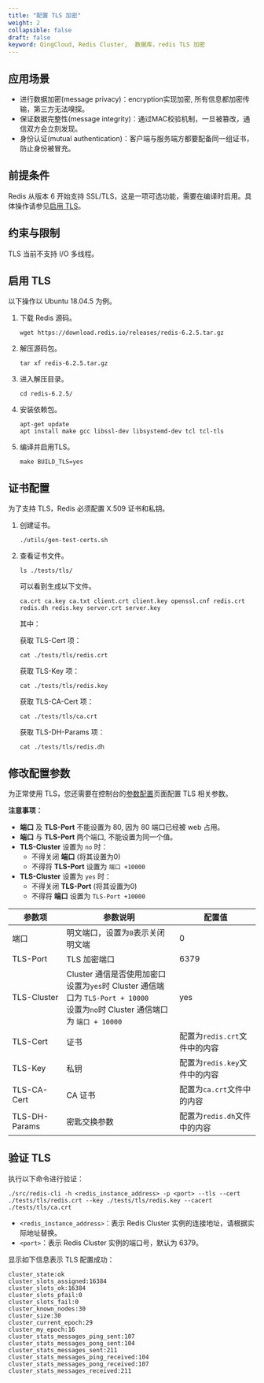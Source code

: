 ```yaml
---
title: "配置 TLS 加密"
weight: 2
collapsible: false
draft: false
keyword: QingCloud, Redis Cluster,  数据库，redis TLS 加密
---
```


## 应用场景

- 进行数据加密(message privacy)：encryption实现加密, 所有信息都加密传输，第三方无法嗅探。
- 保证数据完整性(message integrity)：通过MAC校验机制，一旦被篡改，通信双方会立刻发现。
- 身份认证(mutual authentication)：客户端与服务端方都要配备同一组证书，防止身份被冒充。

## 前提条件

Redis 从版本 6 开始支持 SSL/TLS，这是一项可选功能，需要在编译时启用。具体操作请参见[启用 TLS](#启用-tls)。

## 约束与限制

TLS 当前不支持 I/O 多线程。

## 启用 TLS

以下操作以 Ubuntu 18.04.5 为例。

1. 下载 Redis 源码。

   ```
   wget https://download.redis.io/releases/redis-6.2.5.tar.gz
   ```

2. 解压源码包。

   ```
   tar xf redis-6.2.5.tar.gz
   ```

1. 进入解压目录。

   ```
   cd redis-6.2.5/
   ```

4. 安装依赖包。

   ```
   apt-get update
   apt install make gcc libssl-dev libsystemd-dev tcl tcl-tls
   ```

5. 编译并启用TLS。

   ```
   make BUILD_TLS=yes
   ```

## 证书配置

为了支持 TLS，Redis 必须配置 X.509 证书和私钥。

1. 创建证书。

   ```
   ./utils/gen-test-certs.sh
   ```

2. 查看证书文件。

   ```
   ls ./tests/tls/
   ```

   可以看到生成以下文件。

   ```
   ca.crt ca.key ca.txt client.crt client.key openssl.cnf redis.crt redis.dh redis.key server.crt server.key
   ```

   其中：

   获取 TLS-Cert 项：

   ```
   cat ./tests/tls/redis.crt
   ```

   获取 TLS-Key 项：

   ```
   cat ./tests/tls/redis.key
   ```

   获取 TLS-CA-Cert 项：

   ```
   cat ./tests/tls/ca.crt
   ```

   获取 TLS-DH-Params 项：

   ```
   cat ./tests/tls/redis.dh
   ```

   

## 修改配置参数

为正常使用 TLS，您还需要在控制台的[参数配置](../../manual/cfginstance/paramconfig/)页面配置 TLS 相关参数。

**注意事项：**

- **端口** 及 **TLS-Port** 不能设置为 80, 因为 80 端口已经被 web 占用。
- **端口** 与 **TLS-Port** 两个端口, 不能设置为同一个值。
- **TLS-Cluster** 设置为 `no` 时：
  - 不得关闭 **端口** (将其设置为0)
  - 不得将 **TLS-Port** 设置为 `端口 +10000`
- **TLS-Cluster** 设置为 `yes` 时：
  - 不得关闭 **TLS-Port** (将其设置为0)
  - 不得将 **端口** 设置为 `TLS-Port +10000`

| 参数项        | 参数说明                                                     | 配置值                        |
| ------------- | ------------------------------------------------------------ | ----------------------------- |
| 端口          | 明文端口，设置为`0`表示关闭明文端                            | 0                             |
| TLS-Port      | TLS 加密端口                                                 | 6379                          |
| TLS-Cluster   | Cluster 通信是否使用加密口<br/>设置为`yes`时 Cluster 通信端口为 `TLS-Port + 10000`<br/>设置为`no`时 Cluster 通信端口为 `端口 + 10000` | yes                           |
| TLS-Cert      | 证书                                                         | 配置为`redis.crt`文件中的内容 |
| TLS-Key       | 私钥                                                         | 配置为`redis.key`文件中的内容 |
| TLS-CA-Cert   | CA 证书                                                      | 配置为`ca.crt`文件中的内容    |
| TLS-DH-Params | 密匙交换参数                                                 | 配置为`redis.dh`文件中的内容  |



## 验证 TLS

执行以下命令进行验证：

```
./src/redis-cli -h <redis_instance_address> -p <port> --tls --cert ./tests/tls/redis.crt --key ./tests/tls/redis.key --cacert ./tests/tls/ca.crt
```

- `<redis_instance_address>`：表示 Redis Cluster 实例的连接地址，请根据实际地址替换。
- `<port>`：表示 Redis Cluster 实例的端口号，默认为 6379。

显示如下信息表示 TLS 配置成功：

```
cluster_state:ok
cluster_slots_assigned:16384
cluster_slots_ok:16384
cluster_slots_pfail:0
cluster_slots_fail:0
cluster_known_nodes:30
cluster_size:30
cluster_current_epoch:29
cluster_my_epoch:16
cluster_stats_messages_ping_sent:107
cluster_stats_messages_pong_sent:104
cluster_stats_messages_sent:211
cluster_stats_messages_ping_received:104
cluster_stats_messages_pong_received:107
cluster_stats_messages_received:211
```

